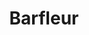 ---
guid: "6bafe17b9563"
title: "Barfleur"
latlng: "49.672638, -1.259491"
videoId: "6SWzUmEHqh4" 
---